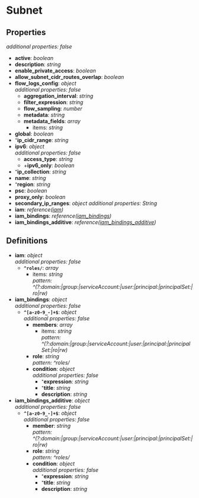 # Subnet

<!-- markdownlint-disable MD036 -->

## Properties

*additional properties: false*

- **active**: *boolean*
- **description**: *string*
- **enable_private_access**: *boolean*
- **allow_subnet_cidr_routes_overlap**: *boolean*
- **flow_logs_config**: *object*
  <br>*additional properties: false*
  - **aggregation_interval**: *string*
  - **filter_expression**: *string*
  - **flow_sampling**: *number*
  - **metadata**: *string*
  - **metadata_fields**: *array*
    - items: *string*
- **global**: *boolean*
- ⁺**ip_cidr_range**: *string*
- **ipv6**: *object*
  <br>*additional properties: false*
  - **access_type**: *string*
  - +**ipv6_only**: *boolean*
- ⁺**ip_collection**: *string*
- **name**: *string*
- ⁺**region**: *string*
- **psc**: *boolean*
- **proxy_only**: *boolean*
- **secondary_ip_ranges**: *object*
  *additional properties: String*
- **iam**: *reference([iam](#refs-iam))*
- **iam_bindings**: *reference([iam_bindings](#refs-iam_bindings))*
- **iam_bindings_additive**: *reference([iam_bindings_additive](#refs-iam_bindings_additive))*

## Definitions

- **iam**<a name="refs-iam"></a>: *object*
  <br>*additional properties: false*
  - **`^roles/`**: *array*
    - items: *string*
      <br>*pattern: ^(?:domain:|group:|serviceAccount:|user:|principal:|principalSet:|ro|rw)*
- **iam_bindings**<a name="refs-iam_bindings"></a>: *object*
  <br>*additional properties: false*
  - **`^[a-z0-9_-]+$`**: *object*
    <br>*additional properties: false*
    - **members**: *array*
      - items: *string*
        <br>*pattern: ^(?:domain:|group:|serviceAccount:|user:|principal:|principalSet:|ro|rw)*
    - **role**: *string*
      <br>*pattern: ^roles/*
    - **condition**: *object*
      <br>*additional properties: false*
      - ⁺**expression**: *string*
      - ⁺**title**: *string*
      - **description**: *string*
- **iam_bindings_additive**<a name="refs-iam_bindings_additive"></a>: *object*
  <br>*additional properties: false*
  - **`^[a-z0-9_-]+$`**: *object*
    <br>*additional properties: false*
    - **member**: *string*
      <br>*pattern: ^(?:domain:|group:|serviceAccount:|user:|principal:|principalSet:|ro|rw)*
    - **role**: *string*
      <br>*pattern: ^roles/*
    - **condition**: *object*
      <br>*additional properties: false*
      - ⁺**expression**: *string*
      - ⁺**title**: *string*
      - **description**: *string*
